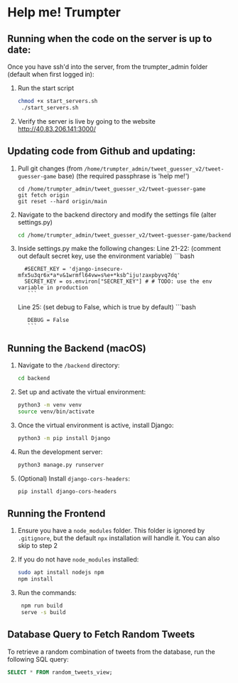 # Help me! Trumpter

## Running when the code on the server is up to date:
Once you have ssh'd into the server, from the trumpter_admin folder (default when first logged in):
1. Run the start script
   ```bash
   chmod +x start_servers.sh
    ./start_servers.sh
    ```
2. Verify the server is live by going to the website http://40.83.206.141:3000/

## Updating code from Github and updating:
1. Pull git changes (from `/home/trumpter_admin/tweet_guesser_v2/tweet-guesser-game` base) (the required passphrase is 'help me!')
    ```
    cd /home/trumpter_admin/tweet_guesser_v2/tweet-guesser-game
    git fetch origin
    git reset --hard origin/main
    
    ```
2. Navigate to the backend directory and modify the settings file (alter settings.py)
   ```bash
   cd /home/trumpter_admin/tweet_guesser_v2/tweet-guesser-game/backend/trumptweetguesser
   ```
3. Inside settings.py make the following changes:
     Line 21-22: (comment out default secret key, use the environment variable)
         ```bash

         #SECRET_KEY = 'django-insecure-mfx5u3qr6x*a*v&1wrmfl64vw=s%e+*ksb^iju!zaxpbyvq7dq'
         SECRET_KEY = os.environ["SECRET_KEY"] # # TODO: use the env variable in production
          ```
      Line 25: (set debug to False, which is true by default)
         ```bash
   
          DEBUG = False
          ```

## Running the Backend (macOS)

1. Navigate to the `/backend` directory:
    ```bash
    cd backend
    ```

2. Set up and activate the virtual environment:
    ```bash
    python3 -m venv venv
    source venv/bin/activate
    ```

3. Once the virtual environment is active, install Django:
    ```bash
    python3 -m pip install Django
    ```

4. Run the development server:
    ```bash
    python3 manage.py runserver
    ```

5. (Optional) Install `django-cors-headers`:
    ```bash
    pip install django-cors-headers
    ```

## Running the Frontend 

1. Ensure you have a `node_modules` folder. This folder is ignored by `.gitignore`, but the default `npx` installation will handle it. You can also skip to step 2

2. If you do not have `node_modules` installed:
    ```bash
    sudo apt install nodejs npm
    npm install
    ```
3. Run the commands:
   ```bash
    npm run build
    serve -s build
    ```

## Database Query to Fetch Random Tweets

To retrieve a random combination of tweets from the database, run the following SQL query:
```sql
SELECT * FROM random_tweets_view;
